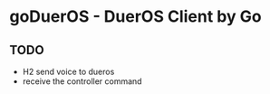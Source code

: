 # goDuerOS - DuerOS Client by Go

## TODO

* H2 send voice to dueros
* receive the controller command
